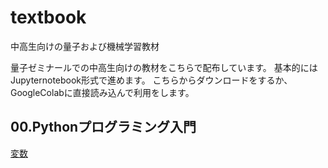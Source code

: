 # textbook
中高生向けの量子および機械学習教材

量子ゼミナールでの中高生向けの教材をこちらで配布しています。 基本的にはJupyternotebook形式で進めます。
こちらからダウンロードをするか、GoogleColabに直接読み込んで利用をします。

## 00.Pythonプログラミング入門
[変数](https://github.com/quantumseminar/textbook/blob/main/00python/python1.ipynb)
